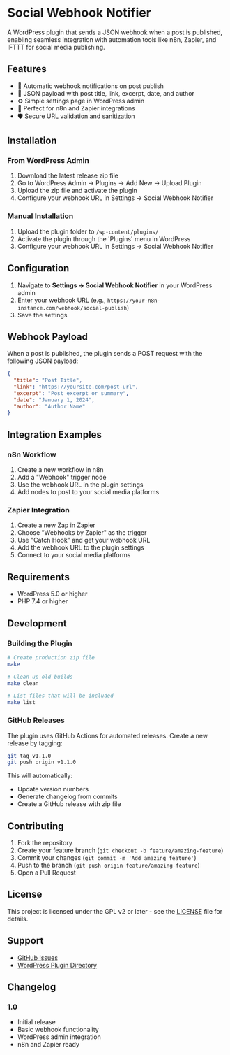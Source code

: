 # Social Webhook Notifier

A WordPress plugin that sends a JSON webhook when a post is published, enabling seamless integration with automation tools like n8n, Zapier, and IFTTT for social media publishing.

## Features

- 🚀 Automatic webhook notifications on post publish
- 📝 JSON payload with post title, link, excerpt, date, and author
- ⚙️ Simple settings page in WordPress admin
- 🔗 Perfect for n8n and Zapier integrations
- 🛡️ Secure URL validation and sanitization

## Installation

### From WordPress Admin
1. Download the latest release zip file
2. Go to WordPress Admin → Plugins → Add New → Upload Plugin
3. Upload the zip file and activate the plugin
4. Configure your webhook URL in Settings → Social Webhook Notifier

### Manual Installation
1. Upload the plugin folder to `/wp-content/plugins/`
2. Activate the plugin through the 'Plugins' menu in WordPress
3. Configure your webhook URL in Settings → Social Webhook Notifier

## Configuration

1. Navigate to **Settings → Social Webhook Notifier** in your WordPress admin
2. Enter your webhook URL (e.g., `https://your-n8n-instance.com/webhook/social-publish`)
3. Save the settings

## Webhook Payload

When a post is published, the plugin sends a POST request with the following JSON payload:

```json
{
  "title": "Post Title",
  "link": "https://yoursite.com/post-url",
  "excerpt": "Post excerpt or summary",
  "date": "January 1, 2024",
  "author": "Author Name"
}
```

## Integration Examples

### n8n Workflow
1. Create a new workflow in n8n
2. Add a "Webhook" trigger node
3. Use the webhook URL in the plugin settings
4. Add nodes to post to your social media platforms

### Zapier Integration
1. Create a new Zap in Zapier
2. Choose "Webhooks by Zapier" as the trigger
3. Use "Catch Hook" and get your webhook URL
4. Add the webhook URL to the plugin settings
5. Connect to your social media platforms

## Requirements

- WordPress 5.0 or higher
- PHP 7.4 or higher

## Development

### Building the Plugin
```bash
# Create production zip file
make

# Clean up old builds
make clean

# List files that will be included
make list
```

### GitHub Releases
The plugin uses GitHub Actions for automated releases. Create a new release by tagging:

```bash
git tag v1.1.0
git push origin v1.1.0
```

This will automatically:
- Update version numbers
- Generate changelog from commits
- Create a GitHub release with zip file

## Contributing

1. Fork the repository
2. Create your feature branch (`git checkout -b feature/amazing-feature`)
3. Commit your changes (`git commit -m 'Add amazing feature'`)
4. Push to the branch (`git push origin feature/amazing-feature`)
5. Open a Pull Request

## License

This project is licensed under the GPL v2 or later - see the [LICENSE](LICENSE) file for details.

## Support

- [GitHub Issues](https://github.com/yourusername/social-webhook-notifier/issues)
- [WordPress Plugin Directory](https://wordpress.org/plugins/social-webhook-notifier/)

## Changelog

### 1.0
* Initial release
* Basic webhook functionality
* WordPress admin integration
* n8n and Zapier ready